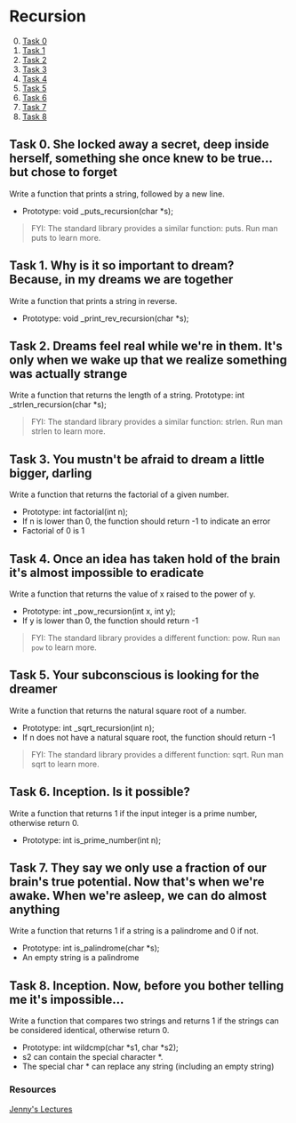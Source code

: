 # Recursion

0. [Task 0](#task0)
1. [Task 1](#task1)
2. [Task 2](#task2)
3. [Task 3](#task3)
4. [Task 4](#task4)
5. [Task 5](#task5)
6. [Task 6](#task6)
7. [Task 7](#task7)
8. [Task 8](#task8)

## Task 0.<a name="task0"></a> She locked away a secret, deep inside herself, something she once knew to be true... but chose to forget
Write a function that prints a string, followed by a new line.
- Prototype: void \_puts_recursion(char \*s);
> FYI: The standard library provides a similar function: puts. Run man puts to learn more.

## Task 1.<a name="task1"></a> Why is it so important to dream? Because, in my dreams we are together
Write a function that prints a string in reverse.
- Prototype: void \_print_rev_recursion(char \*s);

## Task 2.<a name="task2"></a>  Dreams feel real while we're in them. It's only when we wake up that we realize something was actually strange
Write a function that returns the length of a string.
Prototype: int \_strlen_recursion(char \*s);
> FYI: The standard library provides a similar function: strlen. Run man strlen to learn more.

## Task 3.<a name="task3"></a> You mustn't be afraid to dream a little bigger, darling
Write a function that returns the factorial of a given number.
- Prototype: int factorial(int n);
- If n is lower than 0, the function should return -1 to indicate an error
- Factorial of 0 is 1

## Task 4.<a name="task4"></a> Once an idea has taken hold of the brain it's almost impossible to eradicate
Write a function that returns the value of x raised to the power of y.
- Prototype: int \_pow_recursion(int x, int y);
- If y is lower than 0, the function should return -1
> FYI: The standard library provides a different function: pow. Run ``` man pow ``` to learn more.

## Task 5.<a name="task5"></a> Your subconscious is looking for the dreamer
Write a function that returns the natural square root of a number.
- Prototype: int _sqrt_recursion(int n);
- If n does not have a natural square root, the function should return -1
> FYI: The standard library provides a different function: sqrt. Run man sqrt to learn more.

## Task 6.<a name="task6"></a> Inception. Is it possible?
Write a function that returns 1 if the input integer is a prime number, otherwise return 0.
- Prototype: int is_prime_number(int n);

## Task 7.<a name="task7"></a> They say we only use a fraction of our brain's true potential. Now that's when we're awake. When we're asleep, we can do almost anything
Write a function that returns 1 if a string is a palindrome and 0 if not.
- Prototype: int is_palindrome(char *s);
- An empty string is a palindrome

## Task 8.<a name="task8"></a> Inception. Now, before you bother telling me it's impossible...
Write a function that compares two strings and returns 1 if the strings can be considered identical, otherwise return 0.
- Prototype: int wildcmp(char *s1, char *s2);
- s2 can contain the special character *.
- The special char * can replace any string (including an empty string)

### Resources 
[Jenny's Lectures](https://youtu.be/KQZIBckWK-s)
